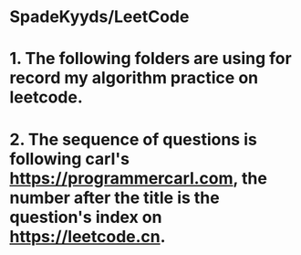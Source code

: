 # SpadeKyyds/LeetCode
# 
# 1. The following folders are using for record my algorithm practice on leetcode.
# 2. The sequence of questions is following carl's https://programmercarl.com, the number after the title is the question's index on https://leetcode.cn. 